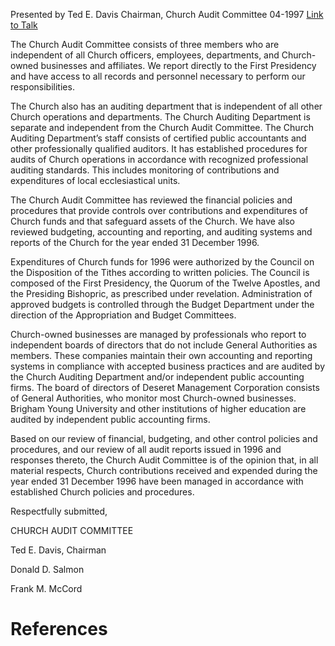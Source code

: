 Presented by Ted E. Davis
Chairman, Church Audit Committee
04-1997
[Link to Talk](https://www.churchofjesuschrist.org/study/general-conference/1997/04/the-church-audit-committee-report?lang=eng)

The Church Audit Committee consists of three members who are independent of all Church officers, employees, departments, and Church-owned businesses and affiliates. We report directly to the First Presidency and have access to all records and personnel necessary to perform our responsibilities.

The Church also has an auditing department that is independent of all other Church operations and departments. The Church Auditing Department is separate and independent from the Church Audit Committee. The Church Auditing Department’s staff consists of certified public accountants and other professionally qualified auditors. It has established procedures for audits of Church operations in accordance with recognized professional auditing standards. This includes monitoring of contributions and expenditures of local ecclesiastical units.

The Church Audit Committee has reviewed the financial policies and procedures that provide controls over contributions and expenditures of Church funds and that safeguard assets of the Church. We have also reviewed budgeting, accounting and reporting, and auditing systems and reports of the Church for the year ended 31 December 1996.

Expenditures of Church funds for 1996 were authorized by the Council on the Disposition of the Tithes according to written policies. The Council is composed of the First Presidency, the Quorum of the Twelve Apostles, and the Presiding Bishopric, as prescribed under revelation. Administration of approved budgets is controlled through the Budget Department under the direction of the Appropriation and Budget Committees.

Church-owned businesses are managed by professionals who report to independent boards of directors that do not include General Authorities as members. These companies maintain their own accounting and reporting systems in compliance with accepted business practices and are audited by the Church Auditing Department and/or independent public accounting firms. The board of directors of Deseret Management Corporation consists of General Authorities, who monitor most Church-owned businesses. Brigham Young University and other institutions of higher education are audited by independent public accounting firms.

Based on our review of financial, budgeting, and other control policies and procedures, and our review of all audit reports issued in 1996 and responses thereto, the Church Audit Committee is of the opinion that, in all material respects, Church contributions received and expended during the year ended 31 December 1996 have been managed in accordance with established Church policies and procedures.



Respectfully submitted,

CHURCH AUDIT COMMITTEE

Ted E. Davis, Chairman

Donald D. Salmon

Frank M. McCord

# References

